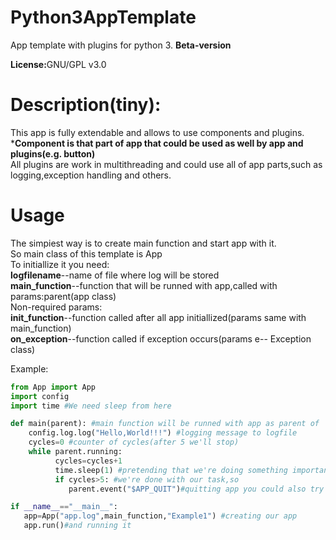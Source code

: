 # Python3AppTemplate
<p>
App template with plugins for python 3. <b>Beta-version</b>
</p>
<p>
<b>License:</b>GNU/GPL v3.0
</p>

# Description(tiny):

<p>
This app is fully extendable and allows to use components and plugins.<br>
*<b>Component is that part of app that could be used as well by app and plugins(e.g. button)</b><br>
All plugins are work in multithreading and could use all of app parts,such as logging,exception handling and others.

# Usage

The simpiest way is to create main function and start app with it.<br>
So main class of this template is App<br>
To initiallize it you need:<br>
<b>logfilename</b>--name of file where log will be stored<br>
<b>main_function</b>--function that will be runned with app,called with params:parent(app class)<br>
Non-required params:<br>
<b>init_function</b>--function called after all app initiallized(params same with main_function)<br>
<b>on_exception</b>--function called if exception occurs(params e-- Exception class)<br>

Example:<br>

```python
from App import App
import config
import time #We need sleep from here

def main(parent): #main function will be runned with app as parent of
    config.log.log("Hello,World!!!") #logging message to logfile
    cycles=0 #counter of cycles(after 5 we'll stop)
    while parent.running:
          cycles=cycles+1
          time.sleep(1) #pretending that we're doing something important
          if cycles>5: #we're done with our task,so
             parent.event("$APP_QUIT")#quitting app you could also try using parent.running=False(but I didn't check,and if you're using plugins it is strongly unrecommended.

if __name__=="__main__":
   app=App("app.log",main_function,"Example1") #creating our app
   app.run()#and running it
```    
